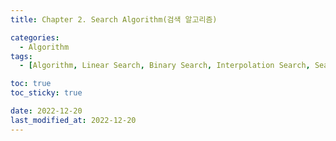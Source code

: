```yaml
---
title: Chapter 2. Search Algorithm(검색 알고리즘)

categories:
  - Algorithm
tags:
  - [Algorithm, Linear Search, Binary Search, Interpolation Search, Search]

toc: true
toc_sticky: true

date: 2022-12-20
last_modified_at: 2022-12-20 
---
```

